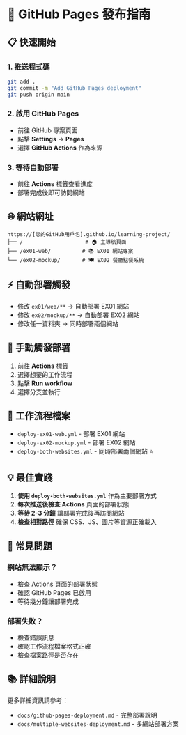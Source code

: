 # 🚀 GitHub Pages 發布指南

## 📋 **快速開始**

### 1. **推送程式碼**
```bash
git add .
git commit -m "Add GitHub Pages deployment"
git push origin main
```

### 2. **啟用 GitHub Pages**
- 前往 GitHub 專案頁面
- 點擊 **Settings** → **Pages**
- 選擇 **GitHub Actions** 作為來源

### 3. **等待自動部署**
- 前往 **Actions** 標籤查看進度
- 部署完成後即可訪問網站

## 🌐 **網站網址**

```
https://[您的GitHub用戶名].github.io/learning-project/
├── /                    # 🏠 主導航頁面
├── /ex01-web/          # 📚 EX01 網站專案
└── /ex02-mockup/       # 🍽️ EX02 餐廳點餐系統
```

## ⚡ **自動部署觸發**

- 修改 `ex01/web/**` → 自動部署 EX01 網站
- 修改 `ex02/mockup/**` → 自動部署 EX02 網站
- 修改任一資料夾 → 同時部署兩個網站

## 🔧 **手動觸發部署**

1. 前往 **Actions** 標籤
2. 選擇想要的工作流程
3. 點擊 **Run workflow**
4. 選擇分支並執行

## 📁 **工作流程檔案**

- `deploy-ex01-web.yml` - 部署 EX01 網站
- `deploy-ex02-mockup.yml` - 部署 EX02 網站
- `deploy-both-websites.yml` - 同時部署兩個網站 ⭐

## 💡 **最佳實踐**

1. **使用 `deploy-both-websites.yml`** 作為主要部署方式
2. **每次推送後檢查 Actions** 頁面的部署狀態
3. **等待 2-3 分鐘** 讓部署完成後再訪問網站
4. **檢查相對路徑** 確保 CSS、JS、圖片等資源正確載入

## 🚨 **常見問題**

### 網站無法顯示？
- 檢查 Actions 頁面的部署狀態
- 確認 GitHub Pages 已啟用
- 等待幾分鐘讓部署完成

### 部署失敗？
- 檢查錯誤訊息
- 確認工作流程檔案格式正確
- 檢查檔案路徑是否存在

## 📚 **詳細說明**

更多詳細資訊請參考：
- `docs/github-pages-deployment.md` - 完整部署說明
- `docs/multiple-websites-deployment.md` - 多網站部署方案
